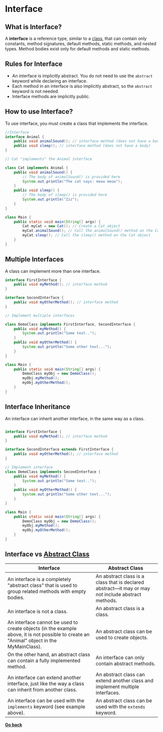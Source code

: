 
# Interface

## What is Interface?

A **interface** is a reference type, similar to a [class](Class.md#class), that can contain only constants, method signatures, default methods, static methods, and nested types. Method bodies exist only for default methods and static methods.

## Rules for Interface

* An interface is implicitly abstract. You do not need to use the `abstract` keyword while declaring an interface.
* Each method in an interface is also implicitly abstract, so the `abstract` keyword is not needed.
* Interface methods are implicitly public.


## How to use Interface?

To use interface, you must create a class that implements the interface.

```java
//Interface
interface Animal {
    public void animalSound(); // interface method (does not have a body)
    public void sleep(); // interface method (does not have a body)
}

// Cat "implements" the Animal interface

class Cat implements Animal {
    public void animalSound() {
        // The body of animalSound() is provided here
        System.out.println("The cat says: meow meow");
    }
    public void sleep() {
        // The body of sleep() is provided here
        System.out.println("Zzz");
    }
}

class Main {
    public static void main(String[] args) {
        Cat myCat = new Cat(); // Create a Cat object
        myCat.animalSound(); // Call the animalSound() method on the Cat object
        myCat.sleep(); // Call the sleep() method on the Cat object
    }
}
```

## Multiple Interfaces

A class can implement more than one interface.

```java
interface FirstInterface {
    public void myMethod(); // interface method
}

interface SecondInterface {
    public void myOtherMethod(); // interface method
}

// Implement multiple interfaces

class DemoClass implements FirstInterface, SecondInterface {
    public void myMethod() {
        System.out.println("Some text..");
    }
    public void myOtherMethod() {
        System.out.println("Some other text...");
    }
}

class Main {
    public static void main(String[] args) {
        DemoClass myObj = new DemoClass();
        myObj.myMethod();
        myObj.myOtherMethod();
    }
}
```

## Interface Inheritance

An interface can inherit another interface, in the same way as a class.

```java

interface FirstInterface {
    public void myMethod(); // interface method
}

interface SecondInterface extends FirstInterface {
    public void myOtherMethod(); // interface method
}

// Implement interface
class DemoClass implements SecondInterface {
    public void myMethod() {
        System.out.println("Some text..");
    }
    public void myOtherMethod() {
        System.out.println("Some other text...");
    }
}

class Main {
    public static void main(String[] args) {
        DemoClass myObj = new DemoClass();
        myObj.myMethod();
        myObj.myOtherMethod();
    }
}
```

## Interface vs [Abstract Class](Abstraction.md#abstraction)

| Interface | Abstract Class |
| --- | --- |
| An interface is a completely "abstract class" that is used to group related methods with empty bodies. | An abstract class is a class that is declared abstract—it may or may not include abstract methods. |
| An interface is not a class. | An abstract class is a class. |
| An interface cannot be used to create objects (in the example above, it is not possible to create an "Animal" object in the MyMainClass). | An abstract class can be used to create objects. |
| On the other hand, an abstract class can contain a fully implemented method. | An interface can only contain abstract methods. |
| An interface can extend another interface, just like the way a class can inherit from another class. | An abstract class can extend another class and implement multiple interfaces. |
| An interface can be used with the `implements` keyword (see example above). | An abstract class can be used with the `extends` keyword. |

[**Go back**](Overview.md#oop)